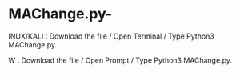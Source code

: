 # MAChange.py-

<P>INUX/KALI : Download the file / Open Terminal / Type Python3 MAChange.py.<P>
W : Download the file / Open Prompt / Type Python3 MAChange.py. 

